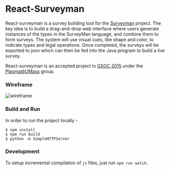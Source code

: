 React-Surveyman
===

React-surveyman is a survey building tool for the [Surveyman](https://github.com/SurveyMan/SurveyMan) project. The key idea is to build a drag-and-drop web interface where users generate instances of the types in the SurveyMan language, and combine them to form surveys. The system will use visual cues, like shape and color, to indicate types and legal operations. Once completed, the surveys will be exported to json which can then be fed into the Java program to build a live survey.

React-surveyman is an accepted project in [GSOC 2015](https://www.google-melange.com/gsoc/homepage/google/gsoc2015) under the [Plasma@UMass](http://plasma.cs.umass.edu/) group.

### Wireframe

![wireframe](http://i.imgur.com/LlAR6HW.png)

### Build and Run
In order to run the project locally - 
```
$ npm install 
$ npm run build
$ python -m SimpleHTTPServer
```

### Development
To setup incremental compilation of `js` files, just run `npm run watch`.

